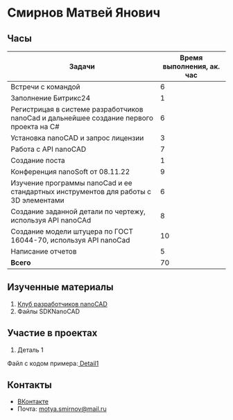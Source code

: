 # Смирнов Матвей Янович

## Часы

|Задачи|Время выполнения, ак. час|
|----------------|----------------|
|Встречи с командой | 6|
|Заполнение Битрикс24 | 1|
|Регистрицая в системе разработчиков nanoCad и дальнейшее создание первого проекта на С# | 6|
|Установка nanoCAD и запрос лицензии | 3|
|Работа с API nanoCAD | 7|
|Создание поста | 1|
|Конференция nanoSoft от 08.11.22 | 9|
|Изучение программы nanoCad и ее стандартных инструментов для работы с 3D элементами | 6|
|Создание заданной детали по чертежу, используя API nanoCAd | 8|
|Создание модели штуцера по ГОСТ 16044-70, используя API nanoCad | 10|
|Написание отчетов | 5|
|**Всего** | 70|


## Изученные материалы
1. [Клуб разработчиков nanoCAD](https://developer.nanocad.ru/main.html)
2. Файлы SDKNanoCAD

## Участие в проектах
1. Деталь 1
![]()

Файл с кодом примера:[ Detail1](https://github.com/NanoCAD-Mospolytech/NanoCAD-IngeneringSoft/tree/main/%D0%9C%D0%B0%D1%82%D0%B5%D1%80%D0%B8%D0%B0%D0%BB%D1%8B/Detail1)

## Контакты 
- [ВКонтакте](https://vk.com/taptheyota)
- Почта: motya.smirnov@mail.ru